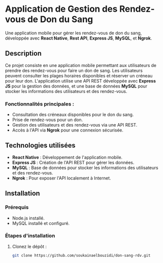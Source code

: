 # Application de Gestion des Rendez-vous de Don du Sang

Une application mobile pour gérer les rendez-vous de don du sang, développée avec **React Native**, **Rest API**, **Express JS**, **MySQL**, et **Ngrok**.

## Description

Ce projet consiste en une application mobile permettant aux utilisateurs de prendre des rendez-vous pour faire un don de sang. Les utilisateurs peuvent consulter les plages horaires disponibles et réserver un créneau pour leur don. L'application utilise une API REST développée avec **Express JS** pour la gestion des données, et une base de données **MySQL** pour stocker les informations des utilisateurs et des rendez-vous.

### Fonctionnalités principales :
- Consultation des créneaux disponibles pour le don du sang.
- Prise de rendez-vous pour un don.
- Gestion des utilisateurs et des rendez-vous via une API REST.
- Accès à l'API via **Ngrok** pour une connexion sécurisée.

## Technologies utilisées

- **React Native** : Développement de l'application mobile.
- **Express JS** : Création de l'API REST pour gérer les données.
- **MySQL** : Base de données pour stocker les informations des utilisateurs et des rendez-vous.
- **Ngrok** : Pour exposer l'API localement à Internet.

## Installation

### Prérequis

- Node.js installé.
- MySQL installé et configuré.

### Étapes d'installation

1. Clonez le dépôt :
   ```bash
   git clone https://github.com/soukainaelbouzidi/don-sang-rdv.git
